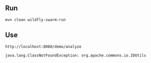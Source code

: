 ## Run

    mvn clean wildfly-swarm:run

## Use

    http://localhost:8080/demo/analyze
    
`java.lang.ClassNotFoundException: org.apache.commons.io.IOUtils`